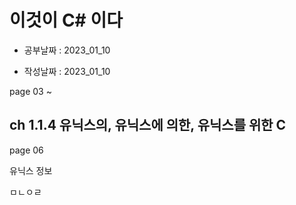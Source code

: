 # 이것이 C# 이다

- 공부날짜 : 2023_01_10

- 작성날짜 : 2023_01_10

page 03 ~ 

## ch 1.1.4 유닉스의, 유닉스에 의한, 유닉스를 위한 C
page 06

유닉스 정보

ㅁㄴㅇㄹ

